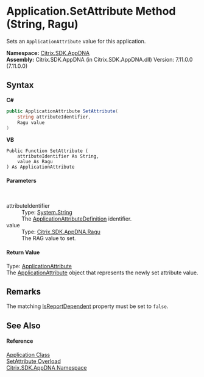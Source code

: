 # Application.SetAttribute Method (String, Ragu)
 

Sets an `ApplicationAttribute` value for this application.

**Namespace:**&nbsp;[Citrix.SDK.AppDNA](index.md)<br />**Assembly:**&nbsp;Citrix.SDK.AppDNA (in Citrix.SDK.AppDNA.dll) Version: 7.11.0.0 (7.11.0.0)

## Syntax

**C#**
```csharp
public ApplicationAttribute SetAttribute(
	string attributeIdentifier,
	Ragu value
)
```

**VB**
```vbnet
Public Function SetAttribute ( 
	attributeIdentifier As String,
	value As Ragu
) As ApplicationAttribute
```


#### Parameters
&nbsp;<dl><dt>attributeIdentifier</dt><dd>Type: <a href="http://msdn2.microsoft.com/en-us/library/s1wwdcbf" target="_blank">System.String</a><br />The <a href="6abacc77-38ad-8572-e2dd-e6f19ca0f74c">ApplicationAttributeDefinition</a> identifier.</dd><dt>value</dt><dd>Type: <a href="87fbb21a-7b66-e2ef-4f00-190bf173da6c">Citrix.SDK.AppDNA.Ragu</a><br />The RAG value to set.</dd></dl>

#### Return Value
Type: <a href="f773bd8d-2e45-6317-674a-4e122ddd2890">ApplicationAttribute</a><br />The <a href="f773bd8d-2e45-6317-674a-4e122ddd2890">ApplicationAttribute</a> object that represents the newly set attribute value.

## Remarks
The matching <a href="7cd7e742-2052-47a8-4906-f490ff50530d">IsReportDependent</a> property must be set to `false`.

## See Also


#### Reference
<a href="1779bfff-4b29-0f26-8a09-10acdd530bbc">Application Class</a><br /><a href="39f45804-6673-a3ee-4d4c-06c8151b97c5">SetAttribute Overload</a><br /><a href="fe2d265b-410b-8b11-1eb4-a790e0b062bf">Citrix.SDK.AppDNA Namespace</a><br />
